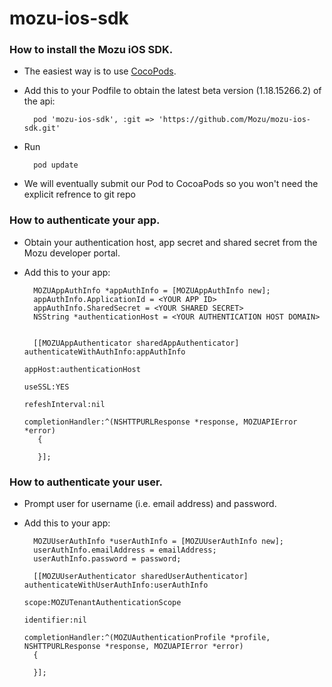 # mozu-ios-sdk

### How to install the Mozu iOS SDK.
* The easiest way is to use [CocoPods](http://cocoapods.org).
* Add this to your Podfile to obtain the latest beta version (1.18.15266.2) of the api:

		pod 'mozu-ios-sdk', :git => 'https://github.com/Mozu/mozu-ios-sdk.git'

* Run

		pod update

* We will eventually submit our Pod to CocoaPods so you won't need the explicit refrence to git repo
### How to authenticate your app.
* Obtain your authentication host, app secret and shared secret from the Mozu developer portal.
* Add this to your app:

		MOZUAppAuthInfo *appAuthInfo = [MOZUAppAuthInfo new];
	    appAuthInfo.ApplicationId = <YOUR APP ID>
	    appAuthInfo.SharedSecret = <YOUR SHARED SECRET>
	    NSString *authenticationHost = <YOUR AUTHENTICATION HOST DOMAIN>
	    
	    
	    [[MOZUAppAuthenticator sharedAppAuthenticator] authenticateWithAuthInfo:appAuthInfo
	                                                                    appHost:authenticationHost
	                                                                     useSSL:YES
	                                                             refeshInterval:nil
	                                                          completionHandler:^(NSHTTPURLResponse *response, MOZUAPIError *error)
	     {

	     }];

### How to authenticate your user.
* Prompt user for username (i.e. email address) and password.
* Add this to your app:

	    MOZUUserAuthInfo *userAuthInfo = [MOZUUserAuthInfo new];
	    userAuthInfo.emailAddress = emailAddress;
	    userAuthInfo.password = password;
	
		[[MOZUUserAuthenticator sharedUserAuthenticator] authenticateWithUserAuthInfo:userAuthInfo
		                                                                     scope:MOZUTenantAuthenticationScope
		                                                                identifier:nil
		                                                         completionHandler:^(MOZUAuthenticationProfile *profile, NSHTTPURLResponse *response, MOZUAPIError *error)
		{

		}];

